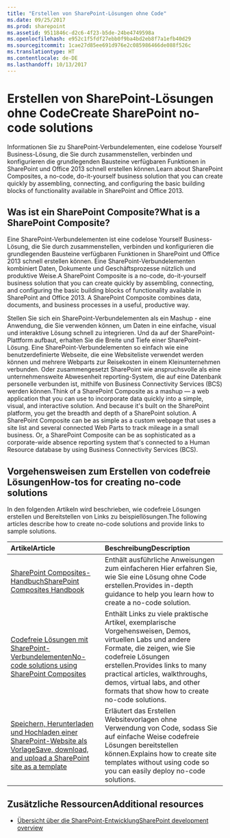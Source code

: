 ```yaml
---
title: "Erstellen von SharePoint-Lösungen ohne Code"
ms.date: 09/25/2017
ms.prod: sharepoint
ms.assetid: 9511846c-d2c6-4f23-b5de-24be4749598a
ms.openlocfilehash: e952c1f5fdf27ebb0f9ba4bd2eb8f7a1efb40d29
ms.sourcegitcommit: 1cae27d85ee691d976e2c085986466de088f526c
ms.translationtype: HT
ms.contentlocale: de-DE
ms.lasthandoff: 10/13/2017
---
```

# <a name="create-sharepoint-no-code-solutions"></a><span data-ttu-id="14973-102">Erstellen von SharePoint-Lösungen ohne Code</span><span class="sxs-lookup"><span data-stu-id="14973-102">Create SharePoint no-code solutions</span></span>
<span data-ttu-id="14973-103">Informationen Sie zu SharePoint-Verbundelementen, eine codelose Yourself Business-Lösung, die Sie durch zusammenstellen, verbinden und konfigurieren die grundlegenden Bausteine verfügbaren Funktionen in SharePoint und Office 2013 schnell erstellen können.</span><span class="sxs-lookup"><span data-stu-id="14973-103">Learn about SharePoint Composites, a no-code, do-it-yourself business solution that you can create quickly by assembling, connecting, and configuring the basic building blocks of functionality available in SharePoint and Office 2013.</span></span>
## <a name="what-is-a-sharepoint-composite"></a><span data-ttu-id="14973-104">Was ist ein SharePoint Composite?</span><span class="sxs-lookup"><span data-stu-id="14973-104">What is a SharePoint Composite?</span></span>
<span data-ttu-id="14973-105"><a name="bk_whatiscomposite"> </a></span><span class="sxs-lookup"><span data-stu-id="14973-105"></span></span>

<span data-ttu-id="14973-p101">Eine SharePoint-Verbundelementen ist eine codelose Yourself Business-Lösung, die Sie durch zusammenstellen, verbinden und konfigurieren die grundlegenden Bausteine verfügbaren Funktionen in SharePoint und Office 2013 schnell erstellen können. Eine SharePoint-Verbundelementen kombiniert Daten, Dokumente und Geschäftsprozesse nützlich und produktive Weise.</span><span class="sxs-lookup"><span data-stu-id="14973-p101">A SharePoint Composite is a no-code, do-it-yourself business solution that you can create quickly by assembling, connecting, and configuring the basic building blocks of functionality available in SharePoint and Office 2013. A SharePoint Composite combines data, documents, and business processes in a useful, productive way.</span></span>
  
    
    
<span data-ttu-id="14973-p102">Stellen Sie sich ein SharePoint-Verbundelementen als ein Mashup - eine Anwendung, die Sie verwenden können, um Daten in eine einfache, visual und interaktive Lösung schnell zu integrieren. Und da auf der SharePoint-Plattform aufbaut, erhalten Sie die Breite und Tiefe einer SharePoint-Lösung. Eine SharePoint-Verbundelementen so einfach wie eine benutzerdefinierte Webseite, die eine Websiteliste verwendet werden können und mehrere Webparts zur Reisekosten in einem Kleinunternehmen verbunden. Oder zusammengesetzt SharePoint wie anspruchsvolle als eine unternehmensweite Abwesenheit reporting-System, die auf eine Datenbank personelle verbunden ist, mithilfe von Business Connectivity Services (BCS) werden können.</span><span class="sxs-lookup"><span data-stu-id="14973-p102">Think of a SharePoint Composite as a mashup — a web application that you can use to incorporate data quickly into a simple, visual, and interactive solution. And because it's built on the SharePoint platform, you get the breadth and depth of a SharePoint solution. A SharePoint Composite can be as simple as a custom webpage that uses a site list and several connected Web Parts to track mileage in a small business. Or, a SharePoint Composite can be as sophisticated as a corporate-wide absence reporting system that's connected to a Human Resource database by using Business Connectivity Services (BCS).</span></span>
  
    
    

## <a name="how-tos-for-creating-no-code-solutions"></a><span data-ttu-id="14973-112">Vorgehensweisen zum Erstellen von codefreie Lösungen</span><span class="sxs-lookup"><span data-stu-id="14973-112">How-tos for creating no-code solutions</span></span>
<span data-ttu-id="14973-113"><a name="bk_howtosfornocode"> </a></span><span class="sxs-lookup"><span data-stu-id="14973-113"></span></span>

<span data-ttu-id="14973-114">In den folgenden Artikeln wird beschrieben, wie codefreie Lösungen erstellen und Bereitstellen von Links zu beispiellösungen.</span><span class="sxs-lookup"><span data-stu-id="14973-114">The following articles describe how to create no-code solutions and provide links to sample solutions.</span></span>
  
    
    


|<span data-ttu-id="14973-115">**Artikel**</span><span class="sxs-lookup"><span data-stu-id="14973-115">**Article**</span></span>|<span data-ttu-id="14973-116">**Beschreibung**</span><span class="sxs-lookup"><span data-stu-id="14973-116">**Description**</span></span>|
|:-----|:-----|
| [<span data-ttu-id="14973-117">SharePoint Composites-Handbuch</span><span class="sxs-lookup"><span data-stu-id="14973-117">SharePoint Composites Handbook</span></span>](sharepoint-composites-handbook.md) <br/> |<span data-ttu-id="14973-118">Enthält ausführliche Anweisungen zum einfacheren Hier erfahren Sie, wie Sie eine Lösung ohne Code erstellen.</span><span class="sxs-lookup"><span data-stu-id="14973-118">Provides in-depth guidance to help you learn how to create a no-code solution.</span></span>  <br/> |
| [<span data-ttu-id="14973-119">Codefreie Lösungen mit SharePoint-Verbundelementen</span><span class="sxs-lookup"><span data-stu-id="14973-119">No-code solutions using SharePoint Composites</span></span>](http://technet.microsoft.com/en-us/sharepoint/dn594430) <br/> |<span data-ttu-id="14973-120">Enthält Links zu viele praktische Artikel, exemplarische Vorgehensweisen, Demos, virtuellen Labs und andere Formate, die zeigen, wie Sie codefreie Lösungen erstellen.</span><span class="sxs-lookup"><span data-stu-id="14973-120">Provides links to many practical articles, walkthroughs, demos, virtual labs, and other formats that show how to create no-code solutions.</span></span>  <br/> |
| [<span data-ttu-id="14973-121">Speichern, Herunterladen und Hochladen einer SharePoint-Website als Vorlage</span><span class="sxs-lookup"><span data-stu-id="14973-121">Save, download, and upload a SharePoint site as a template</span></span>](save-download-and-upload-a-sharepoint-site-as-a-template.md) <br/> |<span data-ttu-id="14973-122">Erläutert das Erstellen Websitevorlagen ohne Verwendung von Code, sodass Sie auf einfache Weise codefreie Lösungen bereitstellen können.</span><span class="sxs-lookup"><span data-stu-id="14973-122">Explains how to create site templates without using code so you can easily deploy no-code solutions.</span></span>  <br/> |
   

## <a name="additional-resources"></a><span data-ttu-id="14973-123">Zusätzliche Ressourcen</span><span class="sxs-lookup"><span data-stu-id="14973-123">Additional resources</span></span>
<span data-ttu-id="14973-124"><a name="bk_addresources"> </a></span><span class="sxs-lookup"><span data-stu-id="14973-124"></span></span>


-  [<span data-ttu-id="14973-125">Übersicht über die SharePoint-Entwicklung</span><span class="sxs-lookup"><span data-stu-id="14973-125">SharePoint development overview</span></span>](sharepoint-development-overview.md)
    
  

  
    
    

